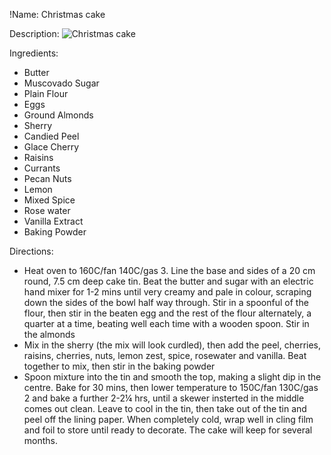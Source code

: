 !Name: Christmas cake

Description:
![Christmas cake](https://www.themealdb.com/images/media/meals/ldnrm91576791881.jpg "Christmas cake")

Ingredients:
- Butter
- Muscovado Sugar
- Plain Flour
- Eggs
- Ground Almonds
- Sherry
- Candied Peel
- Glace Cherry
- Raisins
- Currants
- Pecan Nuts
- Lemon
- Mixed Spice
- Rose water
- Vanilla Extract
- Baking Powder

Directions:
- Heat oven to 160C/fan 140C/gas 3. Line the base and sides of a 20 cm round, 7.5 cm deep cake tin. Beat the butter and sugar with an electric hand mixer for 1-2 mins until very creamy and pale in colour, scraping down the sides of the bowl half way through. Stir in a spoonful of the flour, then stir in the beaten egg and the rest of the flour alternately, a quarter at a time, beating well each time with a wooden spoon. Stir in the almonds
- Mix in the sherry (the mix will look curdled), then add the peel, cherries, raisins, cherries, nuts, lemon zest, spice, rosewater and vanilla. Beat together to mix, then stir in the baking powder
- Spoon mixture into the tin and smooth the top, making a slight dip in the centre. Bake for 30 mins, then lower temperature to 150C/fan 130C/gas 2 and bake a further 2-2¼ hrs, until a skewer insterted in the middle comes out clean. Leave to cool in the tin, then take out of the tin and peel off the lining paper. When completely cold, wrap well in cling film and foil to store until ready to decorate. The cake will keep for several months.
